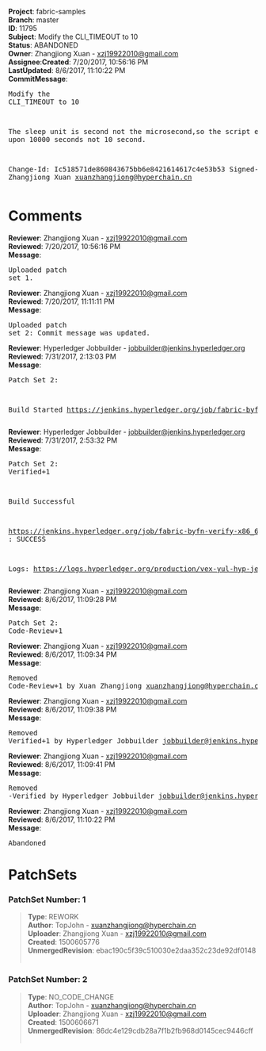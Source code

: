<strong>Project</strong>: fabric-samples</br><strong>Branch</strong>: master<br><strong>ID</strong>: 11795<br><strong>Subject</strong>: Modify the CLI_TIMEOUT to 10<br><strong>Status</strong>: ABANDONED<br><strong>Owner</strong>: Zhangjiong Xuan - xzj19922010@gmail.com<br><strong>Assignee</strong>:<strong>Created</strong>: 7/20/2017, 10:56:16 PM<br><strong>LastUpdated</strong>: 8/6/2017, 11:10:22 PM<br><strong>CommitMessage</strong>:<br><pre>Modify the CLI_TIMEOUT to 10

The sleep unit is second not the microsecond,so the script exited upon 10000 seconds not 10 second.

Change-Id: Ic518571de860843675bb6e8421614617c4e53b53
Signed-off-by: Zhangjiong Xuan <xuanzhangjiong@hyperchain.cn>
</pre><h1>Comments</h1><strong>Reviewer</strong>: Zhangjiong Xuan - xzj19922010@gmail.com<br><strong>Reviewed</strong>: 7/20/2017, 10:56:16 PM<br><strong>Message</strong>: <pre>Uploaded patch set 1.</pre><strong>Reviewer</strong>: Zhangjiong Xuan - xzj19922010@gmail.com<br><strong>Reviewed</strong>: 7/20/2017, 11:11:11 PM<br><strong>Message</strong>: <pre>Uploaded patch set 2: Commit message was updated.</pre><strong>Reviewer</strong>: Hyperledger Jobbuilder - jobbuilder@jenkins.hyperledger.org<br><strong>Reviewed</strong>: 7/31/2017, 2:13:03 PM<br><strong>Message</strong>: <pre>Patch Set 2:

Build Started https://jenkins.hyperledger.org/job/fabric-byfn-verify-x86_64/7/</pre><strong>Reviewer</strong>: Hyperledger Jobbuilder - jobbuilder@jenkins.hyperledger.org<br><strong>Reviewed</strong>: 7/31/2017, 2:53:32 PM<br><strong>Message</strong>: <pre>Patch Set 2: Verified+1

Build Successful 

https://jenkins.hyperledger.org/job/fabric-byfn-verify-x86_64/7/ : SUCCESS

Logs: https://logs.hyperledger.org/production/vex-yul-hyp-jenkins-1/fabric-byfn-verify-x86_64/7</pre><strong>Reviewer</strong>: Zhangjiong Xuan - xzj19922010@gmail.com<br><strong>Reviewed</strong>: 8/6/2017, 11:09:28 PM<br><strong>Message</strong>: <pre>Patch Set 2: Code-Review+1</pre><strong>Reviewer</strong>: Zhangjiong Xuan - xzj19922010@gmail.com<br><strong>Reviewed</strong>: 8/6/2017, 11:09:34 PM<br><strong>Message</strong>: <pre>Removed Code-Review+1 by Xuan Zhangjiong <xuanzhangjiong@hyperchain.cn>
</pre><strong>Reviewer</strong>: Zhangjiong Xuan - xzj19922010@gmail.com<br><strong>Reviewed</strong>: 8/6/2017, 11:09:38 PM<br><strong>Message</strong>: <pre>Removed Verified+1 by Hyperledger Jobbuilder <jobbuilder@jenkins.hyperledger.org>
</pre><strong>Reviewer</strong>: Zhangjiong Xuan - xzj19922010@gmail.com<br><strong>Reviewed</strong>: 8/6/2017, 11:09:41 PM<br><strong>Message</strong>: <pre>Removed -Verified by Hyperledger Jobbuilder <jobbuilder@jenkins.hyperledger.org>
</pre><strong>Reviewer</strong>: Zhangjiong Xuan - xzj19922010@gmail.com<br><strong>Reviewed</strong>: 8/6/2017, 11:10:22 PM<br><strong>Message</strong>: <pre>Abandoned</pre><h1>PatchSets</h1><h3>PatchSet Number: 1</h3><blockquote><strong>Type</strong>: REWORK<br><strong>Author</strong>: TopJohn - xuanzhangjiong@hyperchain.cn<br><strong>Uploader</strong>: Zhangjiong Xuan - xzj19922010@gmail.com<br><strong>Created</strong>: 1500605776<br><strong>UnmergedRevision</strong>: ebac190c5f39c510030e2daa352c23de92df0148<br><br></blockquote><h3>PatchSet Number: 2</h3><blockquote><strong>Type</strong>: NO_CODE_CHANGE<br><strong>Author</strong>: TopJohn - xuanzhangjiong@hyperchain.cn<br><strong>Uploader</strong>: Zhangjiong Xuan - xzj19922010@gmail.com<br><strong>Created</strong>: 1500606671<br><strong>UnmergedRevision</strong>: 86dc4e129cdb28a7f1b2fb968d0145cec9446cff<br><br></blockquote>
